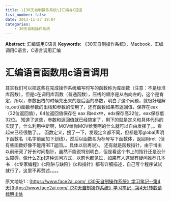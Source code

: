```yaml
---
title: \[30天自制操作系统\]汇编与C语言
list_number: false
date: 2013-11-27 19:07
categories:
    - 30天自制操作系统
---
```

**Abstract:** 汇编调用C语言
**Keywords:** 《30天自制操作系统》，Macbook，汇编调用C语言，C语言调用汇编
<!--more-->
# 汇编语言函数用c语言调用
其实我们可以把这些在完成操作系统编写时写的函数称为库函数（注意：不是标准库函数），但是c在调用库函数（普通函数），压栈的顺序是从右向左的，这个是肯定，所以，参数出栈的时候先出来的是后面的参数，明白了这个问题，就很好理解io\_out()函数参数的出栈和参数的使用了，还有函数如果有返回值，保存在eax（32位返回值），64位返回值保存在 eax 和edx中，edx保存高32位，eax保存低32位。
知道了这些，参数和返回值就已经搞定了，剩下的就是定义和具体代码的实现了，什么利用中断啊，MOV给你MOV给我啊的什么就可以自由发挥了。。看起来已经很酷了。。
函数定义，搜了一下，发现定义都不同，但都是写global声明下函数名（名字前面加下划线），然后以函数名为标号写下函数体，返回用ret（但有些函数好像不能用RET返回。。具体以后再说）。
还有就是函数指针，由于博主以前研究了好长时间指针，虽然不能说特别明白，但是看这个书上的指针还是没什么障碍，像什么2\[p\]这种访问方式，以前也都见过，如果有人这里有疑问推荐几本书：《c专家编程》《c陷阱与缺陷》《c和指针》都有详细描述，自己写个程序试试就行了，这里不再赘述。。。。





原文地址1：[https://www.face2ai.com/《30天自制操作系统》学习笔记--第4天](https://www.face2ai.com/《30天自制操作系统》学习笔记--第4天)转载请标明出处
